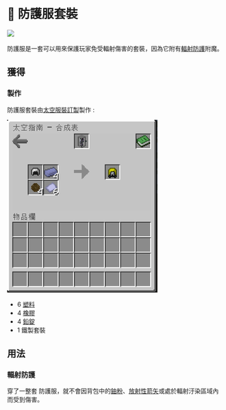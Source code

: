 # 👘 防護服套裝

![](https://camo.githubusercontent.com/1d495659fa43363373ee593ff72c51720661c1ea3a0b1108fb6e72eb1b02ee0f/68747470733a2f2f692e696d6775722e636f6d2f58306450507a382e706e67)

防護服是一套可以用來保護玩家免受輻射傷害的套裝，因為它附有[輻射防護](../enchant/Hazmat.md)附魔。

## 獲得

### 製作

防護服套裝由[太空服裝訂製](../item/suit-fabricator.md)製作 :&#x20;

![](<../.gitbook/assets/image (234) (1) (1).png>)

* 6 [塑料](../item/Plastic.md)
* 4 [橡膠](../item/Rubber.md)
* 4 [鉛錠](Lead-Ingot.md)
* 1 鐵製套裝

## 用法

### 輻射防護

穿了一整套 防護服，就不會因背包中的[鈾粉](../item/uranium-dust.md)、[放射性箭矢](../item/Radioactive-Arrow.md)或處於輻射汙染區域內而受到傷害。
